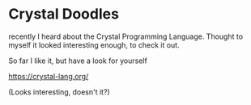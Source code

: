 # Crystal Doodles

recently I heard about the Crystal Programming Language.
Thought to myself it looked interesting enough, to check it out.

So far I like it, but have a look for yourself

https://crystal-lang.org/

(Looks interesting, doesn't it?)
